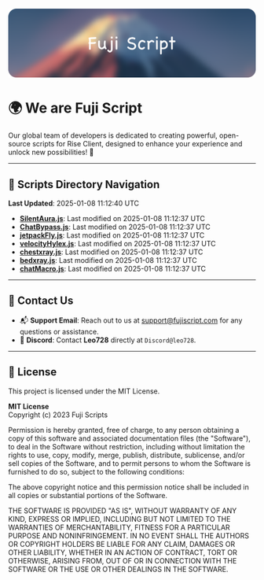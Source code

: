 ![Banner](.github/b.webp)

# 🌍 **We are Fuji Script**

Our global team of developers is dedicated to creating powerful, open-source scripts for Rise Client, designed to enhance your experience and unlock new possibilities! 🌟

---
<!-- SCRIPTS_NAVIGATION_START -->
## 📂 **Scripts Directory Navigation**

**Last Updated**: 2025-01-08 11:12:40 UTC

- **[SilentAura.js](scripts/SilentAura.js)**: Last modified on 2025-01-08 11:12:37 UTC
- **[ChatBypass.js](scripts/ChatBypass.js)**: Last modified on 2025-01-08 11:12:37 UTC
- **[jetpackFly.js](scripts/jetpackFly.js)**: Last modified on 2025-01-08 11:12:37 UTC
- **[velocityHylex.js](scripts/velocityHylex.js)**: Last modified on 2025-01-08 11:12:37 UTC
- **[chestxray.js](scripts/chestxray.js)**: Last modified on 2025-01-08 11:12:37 UTC
- **[bedxray.js](scripts/bedxray.js)**: Last modified on 2025-01-08 11:12:37 UTC
- **[chatMacro.js](scripts/chatMacro.js)**: Last modified on 2025-01-08 11:12:37 UTC

<!-- SCRIPTS_NAVIGATION_END -->

---

## 💬 **Contact Us**  
- 📬 **Support Email**: Reach out to us at [support@fujiscript.com](mailto:support@fujiscript.com) for any questions or assistance.  
- 💬 **Discord**: Contact **Leo728** directly at `Discord@leo728`.

---

## 📜 **License**

This project is licensed under the MIT License.  

**MIT License**  
Copyright (c) 2023 Fuji Scripts  

Permission is hereby granted, free of charge, to any person obtaining a copy of this software and associated documentation files (the "Software"), to deal in the Software without restriction, including without limitation the rights to use, copy, modify, merge, publish, distribute, sublicense, and/or sell copies of the Software, and to permit persons to whom the Software is furnished to do so, subject to the following conditions:  

The above copyright notice and this permission notice shall be included in all copies or substantial portions of the Software.  

THE SOFTWARE IS PROVIDED "AS IS", WITHOUT WARRANTY OF ANY KIND, EXPRESS OR IMPLIED, INCLUDING BUT NOT LIMITED TO THE WARRANTIES OF MERCHANTABILITY, FITNESS FOR A PARTICULAR PURPOSE AND NONINFRINGEMENT. IN NO EVENT SHALL THE AUTHORS OR COPYRIGHT HOLDERS BE LIABLE FOR ANY CLAIM, DAMAGES OR OTHER LIABILITY, WHETHER IN AN ACTION OF CONTRACT, TORT OR OTHERWISE, ARISING FROM, OUT OF OR IN CONNECTION WITH THE SOFTWARE OR THE USE OR OTHER DEALINGS IN THE SOFTWARE.  
